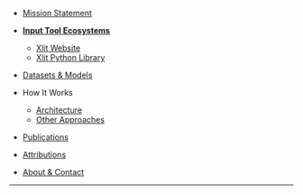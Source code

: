 * [Mission Statement](mission-statement)

* [**Input Tool Ecosystems**](usage) <br>
  * [Xlit Website](http://xlit.ai4bharat.org/)
  * [Xlit Python Library](https://github.com/AI4Bharat/IndianNLP-Transliteration/blob/jgeob-dev/apps/README.md)

* [Datasets & Models](resources)

* How It Works
  * [Architecture](how-it-works/architecture)
  * [Other Approaches](how-it-works/experiments)

* [Publications](publications)

* [Attributions](attributions)

* [About & Contact](about)


---

